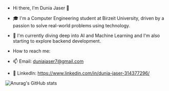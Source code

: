 - Hi there, I'm Dunia Jaser 👋
- 🎓 I'm a Computer Engineering student at Birzeit University, driven by a passion to solve real-world problems using technology. 
- 🌱 I'm currently diving deep into AI and Machine Learning and I'm also starting to explore backend development.

- How to reach me:
- 📫 Email: duniajaser7@gmail.com
- 🔗 LinkedIn: https://www.linkedin.com/in/dunia-jaser-314377296/

![Anurag's GitHub stats](https://github-readme-stats.vercel.app/api?username=anuraghazra&show_icons=true&theme=transparent)


<!---
duniajaser/duniajaser is a ✨ special ✨ repository because its `README.md` (this file) appears on your GitHub profile.
You can click the Preview link to take a look at your changes.
--->
